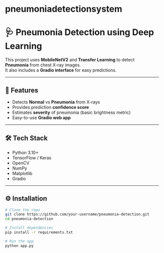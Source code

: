 # pneumoniadetectionsystem

# 🩺 Pneumonia Detection using Deep Learning  

This project uses **MobileNetV2** and **Transfer Learning** to detect **Pneumonia** from chest X-ray images.  
It also includes a **Gradio interface** for easy predictions.  

---

## 🚀 Features  
- Detects **Normal** vs **Pneumonia** from X-rays  
- Provides prediction **confidence score**  
- Estimates **severity** of pneumonia (basic brightness metric)  
- Easy-to-use **Gradio web app**  

---

## 🛠️ Tech Stack  
- Python 3.10+  
- TensorFlow / Keras  
- OpenCV  
- NumPy  
- Matplotlib  
- Gradio  

---

## ⚙️ Installation  

```bash
# Clone the repo
git clone https://github.com/your-username/pneumonia-detection.git
cd pneumonia-detection

# Install dependencies
pip install -r requirements.txt

# Run the app
python app.py
